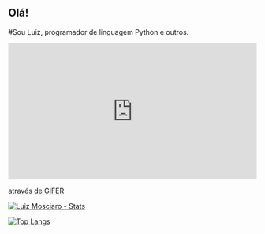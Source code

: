 ## Olá!
#Sou Luiz, programador de linguagem Python e outros.

<div style="padding-top:54.701%;position:relative;"><iframe src="https://gifer.com/embed/ZiAe" width="100%" height="100%" style='position:absolute;top:0;left:0;' frameBorder="0" allowFullScreen></iframe></div><p><a href="https://gifer.com">através de GIFER</a></p>

[![Luiz Mosciaro - Stats](https://github-readme-stats.vercel.app/api?username=luizmosciaro&hide=stars,&count_private=true&theme=yeblu)](https://github.com/luizmosciaro/github-readme-stats)

[![Top Langs](https://github-readme-stats.vercel.app/api/top-langs/?username=luizmosciaro&layout=compact)](https://github.com/anuraghazra/github-readme-stats)
